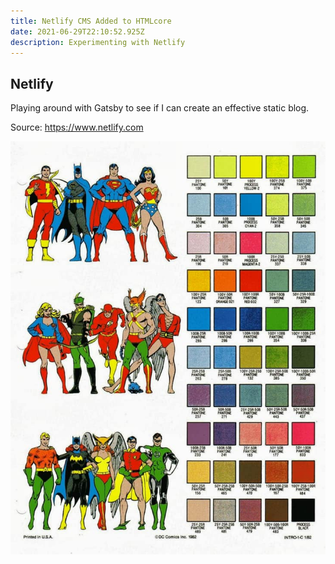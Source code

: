 ```yaml
---
title: Netlify CMS Added to HTMLcore
date: 2021-06-29T22:10:52.925Z
description: Experimenting with Netlify
---
```

## Netlify

Playing around with Gatsby to see if I can create an effective static blog.

Source: <https://www.netlify.com>

![](dc-character-color-palette.jpg)